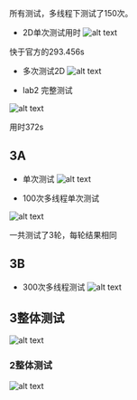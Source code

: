 所有测试，多线程下测试了150次。

* 2D单次测试用时
![alt text](images/image-1.png)

快于官方的293.456s

* 多次测试2D
![alt text](images/image.png)

* lab2 完整测试

![alt text](images/image-2.png)

用时372s


## 3A

* 单次测试
![alt text](images/image-6.png)

* 100次多线程单次测试

![alt text](images/image-8.png)

一共测试了3轮，每轮结果相同

## 3B

* 300次多线程测试
![alt text](images/image-11.png)

## 3整体测试

![alt text](images/image-9.png)

### 2整体测试

![alt text](images/image-10.png)